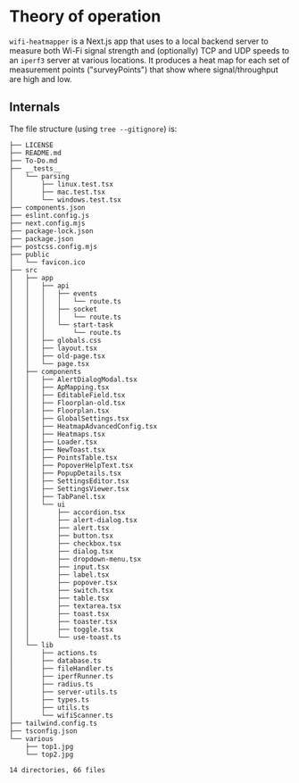 # Theory of operation

`wifi-heatmapper` is a Next.js app that uses to a local backend server
to measure both Wi-Fi signal strength and
(optionally) TCP and UDP speeds to an `iperf3` server
at various locations.
It produces a heat map for each set of
measurement points ("surveyPoints")
that show where signal/throughput are high and low.

## Internals

The file structure (using `tree --gitignore`) is:

```
├── LICENSE
├── README.md
├── To-Do.md
├── __tests__
│   └── parsing
│       ├── linux.test.tsx
│       ├── mac.test.tsx
│       └── windows.test.tsx
├── components.json
├── eslint.config.js
├── next.config.mjs
├── package-lock.json
├── package.json
├── postcss.config.mjs
├── public
│   └── favicon.ico
├── src
│   ├── app
│   │   ├── api
│   │   │   ├── events
│   │   │   │   └── route.ts
│   │   │   ├── socket
│   │   │   │   └── route.ts
│   │   │   └── start-task
│   │   │       └── route.ts
│   │   ├── globals.css
│   │   ├── layout.tsx
│   │   ├── old-page.tsx
│   │   └── page.tsx
│   ├── components
│   │   ├── AlertDialogModal.tsx
│   │   ├── ApMapping.tsx
│   │   ├── EditableField.tsx
│   │   ├── Floorplan-old.tsx
│   │   ├── Floorplan.tsx
│   │   ├── GlobalSettings.tsx
│   │   ├── HeatmapAdvancedConfig.tsx
│   │   ├── Heatmaps.tsx
│   │   ├── Loader.tsx
│   │   ├── NewToast.tsx
│   │   ├── PointsTable.tsx
│   │   ├── PopoverHelpText.tsx
│   │   ├── PopupDetails.tsx
│   │   ├── SettingsEditor.tsx
│   │   ├── SettingsViewer.tsx
│   │   ├── TabPanel.tsx
│   │   └── ui
│   │       ├── accordion.tsx
│   │       ├── alert-dialog.tsx
│   │       ├── alert.tsx
│   │       ├── button.tsx
│   │       ├── checkbox.tsx
│   │       ├── dialog.tsx
│   │       ├── dropdown-menu.tsx
│   │       ├── input.tsx
│   │       ├── label.tsx
│   │       ├── popover.tsx
│   │       ├── switch.tsx
│   │       ├── table.tsx
│   │       ├── textarea.tsx
│   │       ├── toast.tsx
│   │       ├── toaster.tsx
│   │       ├── toggle.tsx
│   │       └── use-toast.ts
│   └── lib
│       ├── actions.ts
│       ├── database.ts
│       ├── fileHandler.ts
│       ├── iperfRunner.ts
│       ├── radius.ts
│       ├── server-utils.ts
│       ├── types.ts
│       ├── utils.ts
│       └── wifiScanner.ts
├── tailwind.config.ts
├── tsconfig.json
└── various
    ├── top1.jpg
    └── top2.jpg

14 directories, 66 files
```
